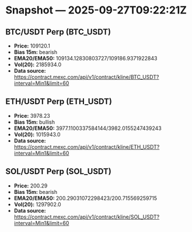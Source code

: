 # Snapshot — 2025-09-27T09:22:21Z

## BTC/USDT Perp (BTC_USDT)
- **Price:** 109120.1
- **Bias 15m:** bearish
- **EMA20/EMA50:** 109134.12830803727/109186.9371922843
- **Vol(20):** 2185934.0
- **Data source:** https://contract.mexc.com/api/v1/contract/kline/BTC_USDT?interval=Min1&limit=60

## ETH/USDT Perp (ETH_USDT)
- **Price:** 3978.23
- **Bias 15m:** bullish
- **EMA20/EMA50:** 3977.1100337584144/3982.0155247439243
- **Vol(20):** 1015943.0
- **Data source:** https://contract.mexc.com/api/v1/contract/kline/ETH_USDT?interval=Min1&limit=60

## SOL/USDT Perp (SOL_USDT)
- **Price:** 200.29
- **Bias 15m:** bearish
- **EMA20/EMA50:** 200.29031072298423/200.715569259715
- **Vol(20):** 1297902.0
- **Data source:** https://contract.mexc.com/api/v1/contract/kline/SOL_USDT?interval=Min1&limit=60
